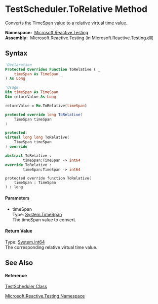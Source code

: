 # TestScheduler.ToRelative Method

Converts the TimeSpan value to a relative virtual time value.

**Namespace:**  [Microsoft.Reactive.Testing](Microsoft.Reactive.Testing\Microsoft.Reactive.Testing.md)  
**Assembly:**  Microsoft.Reactive.Testing (in Microsoft.Reactive.Testing.dll)

## Syntax

```vb
'Declaration
Protected Overrides Function ToRelative ( _
    timeSpan As TimeSpan _
) As Long
```

```vb
'Usage
Dim timeSpan As TimeSpan
Dim returnValue As Long

returnValue = Me.ToRelative(timeSpan)
```

```csharp
protected override long ToRelative(
    TimeSpan timeSpan
)
```

```c++
protected:
virtual long long ToRelative(
    TimeSpan timeSpan
) override
```

```fsharp
abstract ToRelative : 
        timeSpan:TimeSpan -> int64 
override ToRelative : 
        timeSpan:TimeSpan -> int64 
```

```jscript
protected override function ToRelative(
    timeSpan : TimeSpan
) : long
```

#### Parameters

- timeSpan  
  Type: [System.TimeSpan](https://msdn.microsoft.com/en-us/library/269ew577)  
  The timeSpan value to convert.

#### Return Value

Type: [System.Int64](https://msdn.microsoft.com/en-us/library/6yy583ek)  
The corresponding relative virtual time value.

## See Also

#### Reference

[TestScheduler Class](TestScheduler\TestScheduler.md)

[Microsoft.Reactive.Testing Namespace](Microsoft.Reactive.Testing\Microsoft.Reactive.Testing.md)
